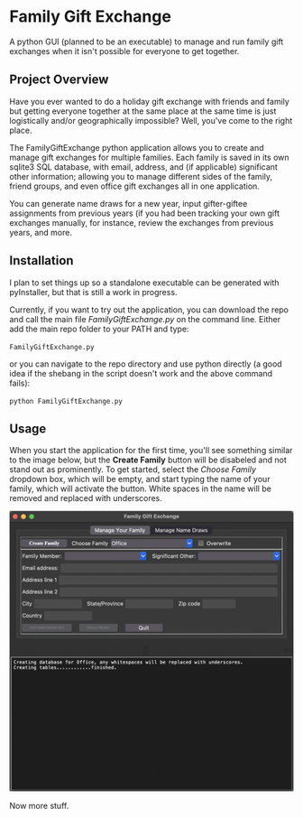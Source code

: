 # Family Gift Exchange
A python GUI (planned to be an executable) to manage and run family gift exchanges when it isn't possible for everyone to get together.

## Project Overview
Have you ever wanted to do a holiday gift exchange with friends and family but getting everyone together at the same place at the same time is just logistically and/or geographically impossible?  Well, you've come to the right place.

The FamilyGiftExchange python application allows you to create and manage gift exchanges for multiple families.  Each family is saved in its own sqlite3 SQL database, with email, address, and (if applicable) significant other information; allowing you to manage different sides of the family, friend groups, and even office gift exchanges all in one application.

You can generate name draws for a new year, input gifter-giftee assignments from previous years (if you had been tracking your own gift exchanges manually, for instance, review the exchanges from previous years, and more.

## Installation
I plan to set things up so a standalone executable can be generated with pyInstaller, but that is still a work in progress.

Currently, if you want to try out the application, you can download the repo and call the main file _FamilyGiftExchange.py_ on the command line. Either add the main repo folder to your PATH and type:

`FamilyGiftExchange.py`

or you can navigate to the repo directory and use python directly (a good idea if the shebang in the script doesn't work and the above command fails):

`python FamilyGiftExchange.py`

## Usage
When you start the application for the first time, you'll see something similar to the image below, but the **Create Family** button will be disabeled and not stand out as prominently.  To get started, select the _Choose Family_ dropdown box, which will be empty, and start typing the name of your family, which will activate the button.  White spaces in the name will be removed and replaced with underscores.

![To create a family, simply enter your family name and press the Create Family button, you will see status messages in the terminal window letting you know if the creation was successful.](images_readme/CreateAFamily.png "Create a family")

Now more stuff.


